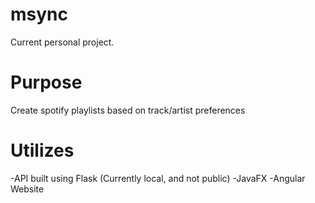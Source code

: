 # msync
Current personal project.

# Purpose
Create spotify playlists based on track/artist preferences

# Utilizes
-API built using Flask (Currently local, and not public)
-JavaFX
-Angular Website
